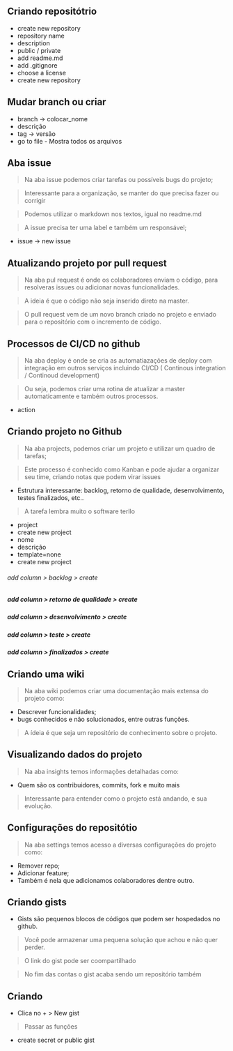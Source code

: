 ## Criando repositótrio

* create new repository
* repository name
* description
* public / private
* add readme.md
* add .gitignore
* choose a license
* create new repository

## Mudar branch ou criar

* branch -> colocar_nome
* descrição
* tag -> versão
* go to file - Mostra todos os arquivos

## Aba issue

> Na aba issue podemos criar tarefas ou possíveis bugs do projeto;

> Interessante para a organização, se manter do que precisa fazer ou corrigir

> Podemos utilizar o markdown nos textos, igual no readme.md

> A issue precisa ter uma label e também um responsável;
* issue -> new issue

## Atualizando projeto por pull request

> Na aba pul request é onde os colaboradores enviam o código, para resolveras issues ou adicionar novas funcionalidades.

> A ideia é que o código não seja inserido direto na master.

> O pull request vem de um novo branch criado no projeto e enviado para o repositório com o incremento de código.


## Processos de CI/CD no github

> Na aba deploy é onde se cria as automatiazações de deploy com integração em outros serviços incluindo CI/CD ( Continous integration / Continoud development)

> Ou seja, podemos criar uma rotina de atualizar a master automaticamente e também outros processos.

* action

## Criando projeto no Github

> Na aba projects, podemos criar um projeto e utilizar um quadro de tarefas;

> Este processo é conhecido como Kanban e pode ajudar a organizar seu time, criando notas que podem virar issues

* Estrutura interessante: backlog, retorno de qualidade, desenvolvimento, testes finalizados, etc..

> A tarefa lembra muito o software terllo

* project
* create new project
* nome 
* descrição
* template=none
* create new project

###### add column > backlog > create

##### add column > retorno de qualidade > create

##### add column > desenvolvimento > create

##### add column > teste > create

##### add column > finalizados > create


## Criando uma wiki

> Na aba wiki podemos criar uma documentação mais extensa do projeto como:
  * Descrever funcionalidades;
  * bugs conhecidos e não solucionados, entre outras funções.
> A ídeia é que seja um repositório de conhecimento sobre o projeto.

## Visualizando dados do projeto

> Na aba insights temos informações detalhadas como:
* Quem são os contribuidores, commits, fork e muito mais
> Interessante para entender como o projeto está andando, e sua evolução.

## Configurações do repositótio

> Na aba settings temos acesso a diversas configurações do projeto como:
* Remover repo;
* Adicionar feature;
* Também é nela que adicionamos colaboradores dentre outro.

## Criando gists

* Gists são pequenos blocos de códigos que podem ser hospedados no github.
> Você pode armazenar uma pequena solução que achou e não quer perder.

> O link do gist pode ser coompartilhado

> No fim das contas o gist acaba sendo um repositório também

## Criando 

* Clica no + > New gist
> Passar as funções 
* create secret or public gist
